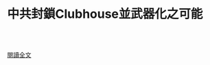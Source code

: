 # 中共封鎖Clubhouse並武器化之可能

<!--more-->
<!--79-->
<br><br/>


[閱讀全文](https://indsr.org.tw/tw/News_detail/3335/%E4%B8%AD%E5%85%B1%E5%B0%81%E9%8E%96Clubhouse%E4%B8%A6%E6%AD%A6%E5%99%A8%E5%8C%96%E4%B9%8B%E5%8F%AF%E8%83%BD)


